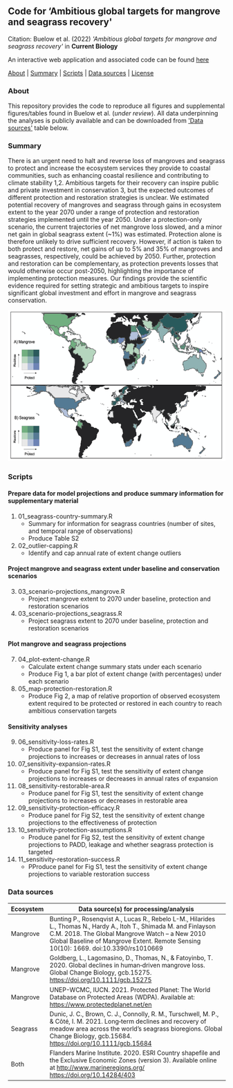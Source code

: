 ## Code for ‘Ambitious global targets for mangrove and seagrass recovery'

Citation: Buelow et al. (2022) *'Ambitious global targets for mangrove and seagrass recovery'* in **Current Biology**

An interactive web application and associated code can be found [here](https://github.com/cabuelow/target-setting-app)

[About](#about) | [Summary](#summary) | [Scripts](#scripts) | [Data sources](#data-sources) | [License](LICENSE)

### About

This repository provides the code to reproduce all figures and supplemental figures/tables found in Buelow et al. (*under review*). All data underpinning the analyses is publicly available and can be downloaded from ['Data sources'](#data-sources) table below. 

### Summary

There is an urgent need to halt and reverse loss of mangroves and seagrass to protect and increase the ecosystem services they provide to coastal communities, such as enhancing coastal resilience and contributing to climate stability 1,2. Ambitious targets for their recovery can inspire public and private investment in conservation 3, but the expected outcomes of different protection and restoration strategies is unclear. We estimated potential recovery of mangroves and seagrass through gains in ecosystem extent to the year 2070 under a range of protection and restoration strategies implemented until the year 2050. Under a protection-only scenario, the current trajectories of net mangrove loss slowed, and a minor net gain in global seagrass extent (~1%) was estimated. Protection alone is therefore unlikely to drive sufficient recovery. However, if action is taken to both protect and restore, net gains of up to 5% and 35% of mangroves and seagrasses, respectively, could be achieved by 2050. Further, protection and restoration can be complementary, as protection prevents losses that would otherwise occur post-2050, highlighting the importance of implementing protection measures. Our findings provide the scientific evidence required for setting strategic and ambitious targets to inspire significant global investment and effort in mangrove and seagrass conservation.


<p align="center">
  <img width="600" height="350" src="https://github.com/cabuelow/ambitious-targets/blob/main/map.png">
</p>

### Scripts

#### Prepare data for model projections and produce summary information for supplementary material

1. 01_seagrass-country-summary.R
    - Summary for information for seagrass countries (number of sites, and temporal range of observations)
    - Produce Table S2
2. 02_outlier-capping.R
    - Identify and cap annual rate of extent change outliers

#### Project mangrove and seagrass extent under baseline and conservation scenarios

3. 03_scenario-projections_mangrove.R
    - Project mangrove extent to 2070 under baseline, protection and restoration scenarios 
4. 03_scenario-projections_seagrass.R
    - Project seagrass extent to 2070 under baseline, protection and restoration scenarios 

#### Plot mangrove and seagrass projections

7. 04_plot-extent-change.R
   - Calculate extent change summary stats under each scenario
   - Produce Fig 1, a bar plot of extent change (with percentages) under each scenario
8. 05_map-protection-restoration.R
   - Produce Fig 2, a map of relative proportion of observed ecosystem extent required to be protected or restored in each country to reach ambitious conservation targets

#### Sensitivity analyses

9. 06_sensitivity-loss-rates.R
   - Produce panel for Fig S1, test the sensitivity of extent change projections to increases or decreases in annual rates of loss
10. 07_sensitivity-expansion-rates.R
    - Produce panel for Fig S1, test the sensitivity of extent change projections to increases or decreases in annual rates of expansion
11. 08_sensitivity-restorable-area.R
    - Produce panel for Fig S1, test the sensitivity of extent change projections to increases or decreases in restorable area
12. 09_sensitivity-protection-efficacy.R
    - Produce panel for Fig S2, test the sensitivity of extent change projections to the effectiveness of protection
13. 10_sensitivity-protection-assumptions.R
    - Produce panel for Fig S2, test the sensitivity of extent change projections to PADD, leakage and whether seagrass protection is targeted
14. 11_sensitivity-restoration-success.R
    - PProduce panel for Fig S1, test the sensitivity of extent change projections to variable restoration success

### Data sources

| Ecosystem  | Data source(s) for processing/analysis |
| ------------- | ------------- |
| Mangrove | Bunting P., Rosenqvist A., Lucas R., Rebelo L-M., Hilarides L., Thomas N., Hardy A., Itoh T., Shimada M. and Finlayson C.M. 2018. The Global Mangrove Watch – a New 2010 Global Baseline of Mangrove Extent. Remote Sensing 10(10): 1669. doi:10.3390/rs1010669
| Mangrove | Goldberg, L., Lagomasino, D., Thomas, N., & Fatoyinbo, T. 2020. Global declines in human‐driven mangrove loss. Global Change Biology, gcb.15275. https://doi.org/10.1111/gcb.15275
| Mangrove | UNEP-WCMC, IUCN. 2021. Protected Planet: The World Database on Protected Areas (WDPA). Available at: https://www.protectedplanet.net/en
| Seagrass | Dunic, J. C., Brown, C. J., Connolly, R. M., Turschwell, M. P., & Côté, I. M. 2021. Long‐term declines and recovery of meadow area across the world’s seagrass bioregions. Global Change Biology, gcb.15684. https://doi.org/10.1111/gcb.15684
| Both | Flanders Marine Institute. 2020. ESRI Country shapefile and the Exclusive Economic Zones (version 3). Available online at http://www.marineregions.org/ https://doi.org/10.14284/403 |

